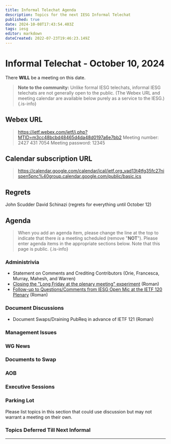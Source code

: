 ```yaml
---
title: Informal Telechat Agenda
description: Topics for the next IESG Informal Telechat
published: true
date: 2024-10-08T17:43:54.403Z
tags: iesg
editor: markdown
dateCreated: 2022-07-23T19:46:23.149Z
---
```


# Informal Telechat - October 10, 2024

There **WILL** be a meeting on this date.

> **Note to the community:** Unlike formal IESG telechats, informal IESG telechats are not generally open to the public. (The Webex URL and meeting calendar are available below purely as a service to the IESG.)
{.is-info}

## Webex URL

> https://ietf.webex.com/ietf/j.php?MTID=m3cc48bcbd48465d4da48d0197a6e7bb2
Meeting number: 2427 431 7054
Meeting password: 12345 


## Calendar subscription URL

> https://calendar.google.com/calendar/ical/ietf.org_vad13t4tfg35fc27nispen5pnc%40group.calendar.google.com/public/basic.ics


## Regrets
John Scudder
David Schinazi (regrets for everything until October 12)


## Agenda

> When you add an agenda item, please change the line at the top to indicate that there *is* a meeting scheduled (remove "**NOT**"). Please enter agenda items in the appropriate sections below.
Note that this page is public.
{.is-info}

### Administrivia

* Statement on Comments and Crediting Contributors (Orie, Francesca, Murray, Mahesh, and Warren)
* [Closing the "Long Friday at the plenary meeting" experiment](https://docs.google.com/document/d/1Edhvtm5QsDehZHX-9uSLgDgg_3kUPblTD3cTQhPZrug/edit) (Roman)
* [Follow-up to Questions/Comments from IESG Open Mic at the IETF 120 Plenary](https://docs.google.com/document/d/1tmacEz3myUeJkV_x3VjDwrPvoAO5mEUPRpuO14jwltU/edit) (Roman)

### Document Discussions

* Document Swaps/Draining PubReq in advance of IETF 121 (Roman)

### Management Issues



### WG News 

### Documents to Swap 



### AOB

### Executive Sessions


### Parking Lot
Please list topics in this section that could use discussion but may not warrant a meeting on their own. 

### Topics Deferred Till Next Informal 

-------


